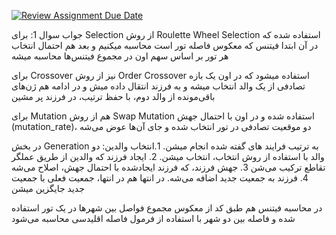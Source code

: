 [![Review Assignment Due Date](https://classroom.github.com/assets/deadline-readme-button-22041afd0340ce965d47ae6ef1cefeee28c7c493a6346c4f15d667ab976d596c.svg)](https://classroom.github.com/a/ewMf7vy3)

جواب سوال 1:
برای Selection از روش Roulette Wheel Selection استفاده شده که در آن ابتدا فیتنس که معکوس فاصله تور است محاسبه میکنیم و بعد هم احتمال انتخاب هر تور بر اساس سهم اون در مجموع فیتنس‌ها محاسبه میشه

برای Crossover نیز از روش Order Crossover  استفاده میشود که در اون یک بازه تصادفی از یک والد انتخاب میشه و به فرزند انتقال داده میش و در ادامه هم ژن‌های باقی‌مونده از والد دوم، با حفظ ترتیب، در فرزند پر مشین

برای Mutation هم از روش Swap Mutation استفاده شده و در اون با احتمال جهش (mutation_rate)، دو موقعیت تصادفی در تور انتخاب شده و جای آن‌ها عوض می‌شه

در بخش Generation به ترتیب فرایند های گفته شده انجام میشن. 1.انتخاب والدین: دو والد با استفاده از روش انتخاب، انتخاب میشن. 2. ایجاد فرزند که والدین از طریق عملگر تقاطع ترکیب می‌شن 3. جهش فرزند، که فرزند ایجادشده با احتمال جهش، اصلاح می‌شه 4. فرزند به جمعیت جدید اضافه می‌شه. در انتها هم در انتها، جمعیت فعلی با جمعیت جدید جایگزین میشن

در محاسبه فیتنس هم طبق کد از معکوس مجموع فواصل بین شهرها در یک تور استفاده شده و فاصله بین دو شهر با استفاده از فرمول فاصله اقلیدسی محاسبه می‌شود

